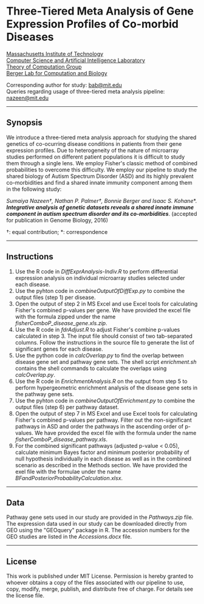 # Three-Tiered Meta Analysis of Gene Expression Profiles of Co-morbid Diseases
[Massachusetts Institute of Technology](http://web.mit.edu)</br>
[Computer Science and Artificial Intelligence Laboratory](www.csail.mit.edu)</br>
[Theory of Computation Group](http://theory.lcs.mit.edu)</br>
[Berger Lab for Computation and Biology](people.csail.mit.edu/bab/index.html)</br>

Corresponding author for study: bab@mit.edu</br>
Queries regarding usage of three-tiered meta analysis pipeline: nazeen@mit.edu</br>

---
## Synopsis
We introduce a three-tiered meta analysis approach for studying the shared genetics of co-ocurring disease conditions in patients from their gene expression profiles. Due to heterogeneity of the nature of microarray studies performed on different patient populations it is difficult to study them through a single lens. We employ Fisher's classic method of combined probabilities to overcome this difficulty. We employ our pipeline to study the shared biology of Autism Spectrum Disorder (ASD) and its highly prevalent co-morbidities and find a shared innate immunity component among them in the following study:

**Sumaiya Nazeen†, Nathan P. Palmer†, Bonnie Berger* and Isaac S. Kohane**. **_Integrative analysis of genetic datasets reveals a shared innate immune component in autism spectrum disorder and its co-morbidities_**. (accepted for publication in Genome Biology, 2016)

†: equal contribution; *: correspondence

---
## Instructions
1. Use the R code in _DiffExprAnalysis-Indiv.R_ to perform differential expression analysis on individual microarray studies selected under each disease.
2. Use the pyhton code in _combineOutputOfDiffExp.py_ to combine the output files (step 1) per disease.
3. Open the output of step 2 in MS Excel and use Excel tools for calculating Fisher's combined p-values per gene. We have provided the excel file with the formula zipped under the name _fisherComboP_disease_gene.xls.zip_.
4. Use the R code in _fdrAdjust.R_ to adjust Fisher's combine p-values calculated in step 3. The input file should consist of two tab-separated columns. Follow the instructions in the source file to generate the list of significant genes for each disease.
5. Use the python code in _calcOverlap.py_ to find the overlap between disease gene set and pathway gene sets. The shell script _enrichment.sh_ contains the shell commands to calculate the overlaps using _calcOverlap.py_.
6. Use the R code in _EnrichmentAnalysis.R_ on the output from step 5 to perform hypergeometric enrichment analysis of the disease gene sets in the pathway gene sets.
7. Use the pyhton code in _combineOutputOfEnrichment.py_ to combine the output files (step 6) per pathway dataset.
8. Open the output of step 7 in MS Excel and use Excel tools for calculating Fisher's combined p-values per pathway. Filter out the non-significant pathways in ASD and order the pathways in the ascending order of p-values. We have provided the excel file with the formula under the name _fisherComboP_disease_pathway.xls_.
9. For the combined significant pathways (adjusted p-value < 0.05), calculate minimum Bayes factor and minimum posterior probability of null hypothesis individually in each disease as well as in the combined scenario as described in the Methods section. We have provided the exel file with the formulae under the name _BFandPosteriorProbabilityCalculation.xlsx_.

---
## Data
Pathway gene sets used in our study are provided in the _Pathways.zip_ file. The expression data used in our study can be downloaded directly from GEO using the "GEOquery" package in R. The accession numbers for the GEO studies are listed in the _Accessions.docx_ file.

---
## License
This work is published under MIT License. Permission is hereby granted to whoever obtains a copy of the files associated with our pipeline to use, copy, modify, merge, publish, and distribute free of charge. For details see the license file.
